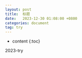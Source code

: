 ```yaml
---
layout: post
title:  标题
date:   2023-12-30 01:08:00 +0800
categories: document
tag: try
---
```


* content
{:toc}


2023-try

